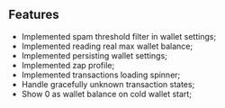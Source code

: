 ## Features
- Implemented spam threshold filter in wallet settings;
- Implemented reading real max wallet balance;
- Implemented persisting wallet settings;
- Implemented zap profile;
- Implemented transactions loading spinner;
- Handle gracefully unknown transaction states;
- Show 0 as wallet balance on cold wallet start;